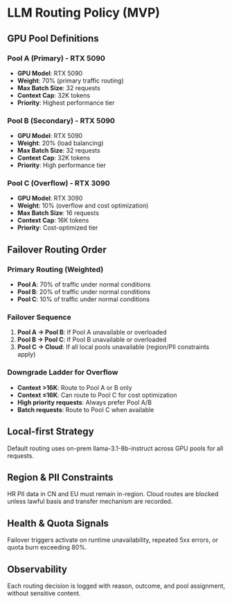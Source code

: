 # LLM Routing Policy (MVP)

## GPU Pool Definitions

### Pool A (Primary) - RTX 5090
- **GPU Model**: RTX 5090
- **Weight**: 70% (primary traffic routing)
- **Max Batch Size**: 32 requests
- **Context Cap**: 32K tokens
- **Priority**: Highest performance tier

### Pool B (Secondary) - RTX 5090
- **GPU Model**: RTX 5090
- **Weight**: 20% (load balancing)
- **Max Batch Size**: 32 requests
- **Context Cap**: 32K tokens
- **Priority**: High performance tier

### Pool C (Overflow) - RTX 3090
- **GPU Model**: RTX 3090
- **Weight**: 10% (overflow and cost optimization)
- **Max Batch Size**: 16 requests
- **Context Cap**: 16K tokens
- **Priority**: Cost-optimized tier

## Failover Routing Order

### Primary Routing (Weighted)
- **Pool A**: 70% of traffic under normal conditions
- **Pool B**: 20% of traffic under normal conditions
- **Pool C**: 10% of traffic under normal conditions

### Failover Sequence
1. **Pool A → Pool B**: If Pool A unavailable or overloaded
2. **Pool B → Pool C**: If Pool B unavailable or overloaded
3. **Pool C → Cloud**: If all local pools unavailable (region/PII constraints apply)

### Downgrade Ladder for Overflow
- **Context >16K**: Route to Pool A or B only
- **Context ≤16K**: Can route to Pool C for cost optimization
- **High priority requests**: Always prefer Pool A/B
- **Batch requests**: Route to Pool C when available

## Local-first Strategy
Default routing uses on-prem llama-3.1-8b-instruct across GPU pools for all requests.

## Region & PII Constraints
HR PII data in CN and EU must remain in-region. Cloud routes are blocked unless lawful basis and transfer mechanism are recorded.

## Health & Quota Signals
Failover triggers activate on runtime unavailability, repeated 5xx errors, or quota burn exceeding 80%.

## Observability
Each routing decision is logged with reason, outcome, and pool assignment, without sensitive content.